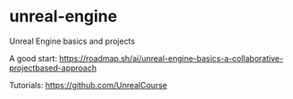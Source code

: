 # unreal-engine
Unreal Engine basics and projects

A good start:
https://roadmap.sh/ai/unreal-engine-basics-a-collaborative-projectbased-approach

Tutorials:
https://github.com/UnrealCourse